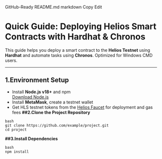  GitHub-Ready README.md
markdown
Copy
Edit
# Quick Guide: Deploying Helios Smart Contracts with Hardhat & Chronos

This guide helps you deploy a smart contract to the **Helios Testnet** using **Hardhat** and automate tasks using **Chronos**. Optimized for Windows CMD users.

---

## 1.Environment Setup
- Install **Node.js v18+** and npm  
  [Download Node.js](https://nodejs.org/)
- Install **MetaMask**, create a testnet wallet
- Get HLS testnet tokens from the [Helios Faucet](https://faucet.helioschainlabs.org) for deployment and gas fees
**##2.Clone the Project Repository**
```
bash
git clone https://github.com/example/project.git
cd project
```
**##3.Install Dependencies**
```
bash
npm install
```








